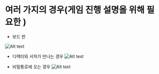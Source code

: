 # 여러 가지의 경우(게임 진행 설명을 위해 필요한 )
  * 보드 판
  
  ![Alt text](https://postfiles.pstatic.net/MjAxODEyMTNfMjkg/MDAxNTQ0NzEyNDI1NTA4.r0-Br6qAvr84nuRS_zkUC2zI-7Kbwr4O-elIWESFOBEg.o-fzWI5zXFom04yk52NTEFuWIuo79e-Rp1cfbtoA2yog.JPEG.iju1633/%EB%B3%B4%EB%93%9C1.jpg?type=w773)
  
  * 디렉터와 서처가 만나는 경우
  ![Alt text](https://postfiles.pstatic.net/MjAxODEyMTNfNDgg/MDAxNTQ0NzEyNDI1NTg3.ZOXrxP5tDuMurWJtAkpmDjJkevnkuJuXDuiZFgzo9nsg.04J0v00h1nrOTHEpceyCYg03ysu0rZBC0fN2gHujx0Eg.JPEG.iju1633/%EB%B3%B4%EB%93%9C2.jpg?type=w773)
  
  * 비밀통로에 오는 경우
  ![Alt text](https://postfiles.pstatic.net/MjAxODEyMTNfOCAg/MDAxNTQ0NzEyNDI1NTQ3.PuzbTGYH2F1Awh8V2_9sJ0KX_c73Z2flJSvztOq8wpAg.BS8uBQV2hKROC9WlPtVBsr2STr_pX0j6Manv68Socqog.JPEG.iju1633/%EB%B3%B4%EB%93%9C3.jpg?type=w773)
